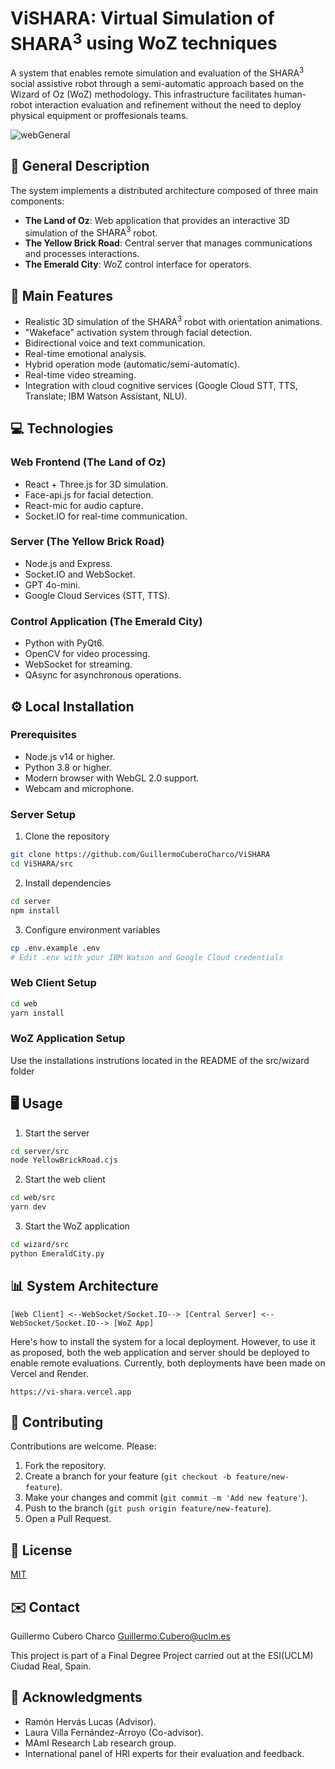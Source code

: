 # ViSHARA: Virtual Simulation of $\text{SHARA}^3$ using WoZ techniques

A system that enables remote simulation and evaluation of the $\text{SHARA}^3$ social assistive robot through a semi-automatic approach based on the Wizard of Oz (WoZ) methodology. This infrastructure facilitates human-robot interaction evaluation and refinement without the need to deploy physical equipment or proffesionals teams.

![webGeneral](https://github.com/user-attachments/assets/d7968e9e-ac2a-4df3-aac1-479300e9e399)

## 🤖 General Description

The system implements a distributed architecture composed of three main components:

- **The Land of Oz**: Web application that provides an interactive 3D simulation of the $\text{SHARA}^3$ robot.
- **The Yellow Brick Road**: Central server that manages communications and processes interactions.
- **The Emerald City**: WoZ control interface for operators.

## 🚀 Main Features

- Realistic 3D simulation of the $\text{SHARA}^3$ robot with orientation animations.
- "Wakeface" activation system through facial detection.
- Bidirectional voice and text communication.
- Real-time emotional analysis.
- Hybrid operation mode (automatic/semi-automatic).
- Real-time video streaming.
- Integration with cloud cognitive services (Google Cloud STT, TTS, Translate; IBM Watson Assistant, NLU).

## 💻 Technologies

### Web Frontend (The Land of Oz)
- React + Three.js for 3D simulation.
- Face-api.js for facial detection.
- React-mic for audio capture.
- Socket.IO for real-time communication.

### Server (The Yellow Brick Road)
- Node.js and Express.
- Socket.IO and WebSocket.
- GPT 4o-mini.
- Google Cloud Services (STT, TTS).

### Control Application (The Emerald City)
- Python with PyQt6.
- OpenCV for video processing.
- WebSocket for streaming.
- QAsync for asynchronous operations.

## ⚙️ Local Installation

### Prerequisites
- Node.js v14 or higher.
- Python 3.8 or higher.
- Modern browser with WebGL 2.0 support.
- Webcam and microphone.

### Server Setup

1. Clone the repository
```bash
git clone https://github.com/GuillermoCuberoCharco/ViSHARA
cd ViSHARA/src
```

2. Install dependencies
```bash
cd server
npm install
```

3. Configure environment variables
```bash
cp .env.example .env
# Edit .env with your IBM Watson and Google Cloud credentials
```

### Web Client Setup

```bash
cd web
yarn install
```

### WoZ Application Setup
Use the installations instrutions located in the README of the src/wizard folder

## 🖥️ Usage

1. Start the server
```bash
cd server/src
node YellowBrickRoad.cjs
```

2. Start the web client
```bash
cd web/src
yarn dev
```

3. Start the WoZ application
```bash
cd wizard/src
python EmeraldCity.py
```

## 📊 System Architecture

```
[Web Client] <--WebSocket/Socket.IO--> [Central Server] <--WebSocket/Socket.IO--> [WoZ App]
```
Here's how to install the system for a local deployment. However, to use it as proposed, both the web application and server should be deployed to enable remote evaluations. Currently, both deployments have been made on Vercel and Render.

```https://vi-shara.vercel.app```

## 👥 Contributing

Contributions are welcome. Please:

1. Fork the repository.
2. Create a branch for your feature (`git checkout -b feature/new-feature`).
3. Make your changes and commit (`git commit -m 'Add new feature'`).
4. Push to the branch (`git push origin feature/new-feature`).
5. Open a Pull Request.

## 📝 License

[MIT](https://choosealicense.com/licenses/mit/)

## ✉️ Contact

Guillermo Cubero Charco
Guillermo.Cubero@uclm.es

This project is part of a Final Degree Project carried out at the ESI(UCLM) Ciudad Real, Spain.

## 🙏 Acknowledgments

- Ramón Hervás Lucas (Advisor).
- Laura Villa Fernández-Arroyo (Co-advisor).
- MAmI Research Lab research group.
- International panel of HRI experts for their evaluation and feedback.

